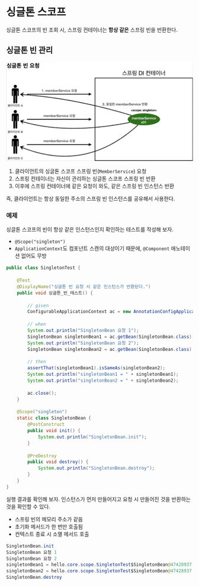 # 싱글톤 스코프

 싱글톤 스코프의 빈 조회 시, 스프링 컨테이너는 **항상 같은** 스프링 빈을 반환한다.

## 싱글톤 빈 관리

![SingletonBeanScope](../../assets/singletonBean1.png)

1. 클라이언트의 싱글톤 스코프 스프링 빈(`MemberService`) 요청
2. 스프링 컨테이너는 자신이 관리하는 싱글톤 스코프 스프링 빈 반환
3. 이후에 스프링 컨테이너에 같은 요청이 와도, 같은 스프링 빈 인스턴스 반환 

즉, 클라이언트는 항상 동일한 주소의 스프링 빈 인스턴스를 공유해서 사용한다.

### 예제

 싱글톤 스코프의 빈이 항상 같은 인스턴스인지 확인하는 테스트를 작성해 보자.
 * `@Scope("singleton")`
 * `ApplicationContext`도 컴포넌트 스캔의 대상이기 때문에, `@Component` 애노테이션 없어도 무방

```java
public class SingletonTest {

    @Test
    @DisplayName("싱글톤 빈 요청 시 같은 인스턴스가 반환된다.")
    public void 싱글톤_빈_테스트() {

        // given
        ConfigurableApplicationContext ac = new AnnotationConfigApplicationContext(SingletonBean.class); // applicationcontext도 컴포넌트 스캔의 대상

        // when
        System.out.println("SingletonBean 요청 1");
        SingletonBean singletonBean1 = ac.getBean(SingletonBean.class);
        System.out.println("SingletonBean 요청 2");
        SingletonBean singletonBean2 = ac.getBean(SingletonBean.class);

        // then
        assertThat(singletonBean1).isSameAs(singletonBean2);
        System.out.println("singletonBean1 = " + singletonBean1);
        System.out.println("singletonBean2 = " + singletonBean2);
        
        ac.close();
    }

    @Scope("singleton")
    static class SingletonBean {
        @PostConstruct
        public void init() {
            System.out.println("SingletonBean.init");
        }

        @PreDestroy
        public void destroy() {
            System.out.println("SingletonBean.destroy");
        }
    }
}
```
 실행 결과를 확인해 보자. 인스턴스가 먼저 만들어지고 요청 시 만들어진 것을 반환하는 것을 확인할 수 있다.
* 스프링 빈의 메모리 주소가 같음
* 초기화 메서드가 한 번만 호출됨
* 컨텍스트 종료 시 소멸 메서드 호출

```java
SingletonBean.init
SingletonBean 요청 1
SingletonBean 요청 2
singletonBean1 = hello.core.scope.SingletonTest$SingletonBean@47428937
singletonBean2 = hello.core.scope.SingletonTest$SingletonBean@47428937
SingletonBean.destroy
```
